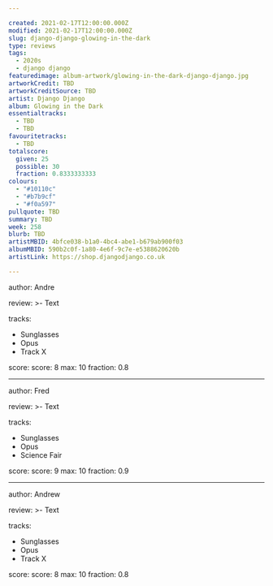 ```yaml
---

created: 2021-02-17T12:00:00.000Z
modified: 2021-02-17T12:00:00.000Z
slug: django-django-glowing-in-the-dark
type: reviews
tags:
  - 2020s
  - django django
featuredimage: album-artwork/glowing-in-the-dark-django-django.jpg
artworkCredit: TBD
artworkCreditSource: TBD
artist: Django Django
album: Glowing in the Dark
essentialtracks:
  - TBD
  - TBD
favouritetracks:
  - TBD
totalscore:
  given: 25
  possible: 30
  fraction: 0.8333333333
colours:
  - "#10110c"
  - "#b7b9cf"
  - "#f0a597"
pullquote: TBD
summary: TBD
week: 258
blurb: TBD
artistMBID: 4bfce038-b1a0-4bc4-abe1-b679ab900f03
albumMBID: 590b2c0f-1a80-4e6f-9c7e-e5388620620b
artistLink: https://shop.djangodjango.co.uk

---
```


author: Andre

review: >-
  Text

tracks:
  - Sunglasses
  - Opus
  - Track X

score:
  score: 8
  max: 10
  fraction: 0.8

---

author: Fred

review: >-
  Text

tracks:
  - Sunglasses
  - Opus
  - Science Fair

score:
  score: 9
  max: 10
  fraction: 0.9

---

author: Andrew

review: >-
  Text

tracks:
  - Sunglasses
  - Opus
  - Track X

score:
  score: 8
  max: 10
  fraction: 0.8
